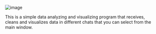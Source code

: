 ![image](https://github.com/user-attachments/assets/ea15443f-915b-4278-aa55-1fa7f07eb13b)

This is a simple data analyzing and visualizing program that receives, cleans and visualizes data in different chats that you can select from the main window.
